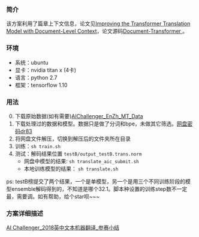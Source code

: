 ### 简介
该方案利用了篇章上下文信息，论文见[Improving the Transformer Translation Model with Document-Level Context](https://arxiv.org/abs/1810.03581)，论文源码[Document-Transformer ](https://github.com/THUNLP-MT/Document-Transformer)。

### 环境
- 系统：ubuntu
- 显卡：nvidia titan x (4卡)
- 语言：python 2.7
- 框架：tensorflow 1.10

### 用法
0. 下载原始数据(如有需要)[AIChallenger_EnZh_MT_Data](https://pan.baidu.com/s/1teDqwd3Tbc7cbacpzPpa7A)  
1. 下载处理过的数据和模型。数据只是做了分词和bpe，未做其它筛选。[网盘密码dr83](https://pan.baidu.com/s/1sfx9z5UypDD93I1Z_0V4mQ)
2. 将网盘文件解压，切换到解压后的文件夹所在目录
3. 训练：``` sh train.sh ```
4. 测试：解码结果位置 ``` testB/output_testB.trans.norm ```
   - 网盘中模型的结果: ``` sh translate_aic_submit.sh ```
   - 本地训练模型的结果： ``` sh translate.sh ```

ps: testB榜提交了两个结果，一个是单模型，另一个是用三个不同训练阶段的模型ensemble解码得到的，不知道是哪个32.1。脚本种设置的训练step数不一定最，需要调。如有帮助，给个star呗~~~

### 方案详细描述
[AI Challenger_2018英中文本机器翻译_参赛小结](https://zhuanlan.zhihu.com/p/50153808)

